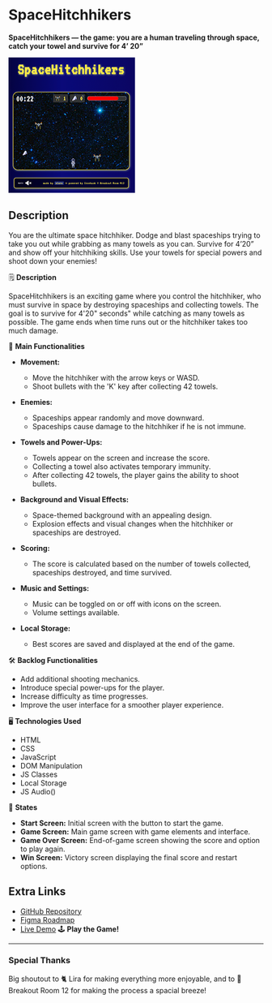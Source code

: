 # SpaceHitchhikers

**SpaceHitchhikers — the game: you are a human traveling through space, catch your towel and survive for 4’ 20”**

![Space Hitchhiker Screenshot](assets/screenshot.png)

## Description
You are the ultimate space hitchhiker. Dodge and blast spaceships trying to take you out while grabbing as many towels as you can. Survive for 4’20” and show off your hitchhiking skills. Use your towels for special powers and shoot down your enemies!

🗒️ **Description**

SpaceHitchhikers is an exciting game where you control the hitchhiker, who must survive in space by destroying spaceships and collecting towels. The goal is to survive for 4'20" seconds" while catching as many towels as possible. The game ends when time runs out or the hitchhiker takes too much damage.

🔧 **Main Functionalities**

- **Movement:**
  - Move the hitchhiker with the arrow keys or WASD.
  - Shoot bullets with the 'K' key after collecting 42 towels.

- **Enemies:**
  - Spaceships appear randomly and move downward.
  - Spaceships cause damage to the hitchhiker if he is not immune.

- **Towels and Power-Ups:**
  - Towels appear on the screen and increase the score.
  - Collecting a towel also activates temporary immunity.
  - After collecting 42 towels, the player gains the ability to shoot bullets.

- **Background and Visual Effects:**
  - Space-themed background with an appealing design.
  - Explosion effects and visual changes when the hitchhiker or spaceships are destroyed.

- **Scoring:**
  - The score is calculated based on the number of towels collected, spaceships destroyed, and time survived.

- **Music and Settings:**
  - Music can be toggled on or off with icons on the screen.
  - Volume settings available.

- **Local Storage:**
  - Best scores are saved and displayed at the end of the game.

🛠️ **Backlog Functionalities**

- Add additional shooting mechanics.
- Introduce special power-ups for the player.
- Increase difficulty as time progresses.
- Improve the user interface for a smoother player experience.

🖥️ **Technologies Used**

- HTML
- CSS
- JavaScript
- DOM Manipulation
- JS Classes
- Local Storage
- JS Audio()

🚦 **States**

- **Start Screen:** Initial screen with the button to start the game.
- **Game Screen:** Main game screen with game elements and interface.
- **Game Over Screen:** End-of-game screen showing the score and option to play again.
- **Win Screen:** Victory screen displaying the final score and restart options.

## Extra Links

- [GitHub Repository](https://github.com/clasei/space-hitchhikers)
- [Figma Roadmap](https://www.figma.com/board/QfTyBGvuidg1zGxI70P5Z8/SpaceHitchhikers-%E2%80%94-the-game?node-id=0-1&node-type=canvas&t=5vB5gSxQgMRxNVC4-0)
- [Live Demo](https://clasei.github.io/space-hitchhikers/) 🕹 **Play the Game!**

---

### Special Thanks

Big shoutout to 🐈 Lira for making everything more enjoyable, and to 🎯 Breakout Room 12 for making the process a spacial breeze!